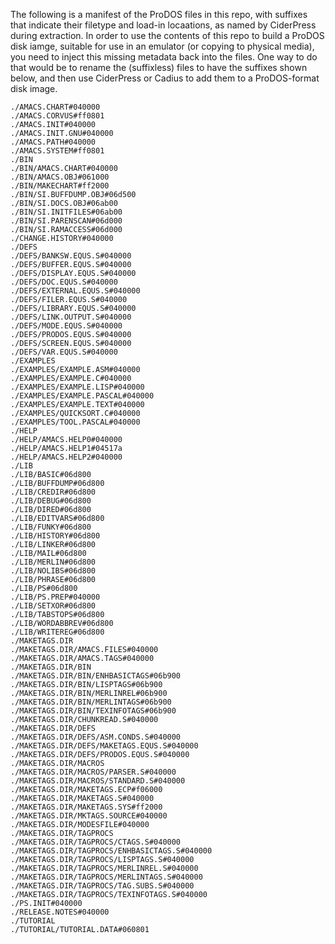 The following is a manifest of the ProDOS files in this repo, with suffixes that indicate their filetype and load-in locaations, as named by CiderPress during extraction. In order to use the contents of this repo to build a ProDOS disk iamge, suitable for use in an emulator (or copying to physical media), you need to inject this missing metadata back into the files. One way to do that would be to rename the (suffixless) files to have the suffixes shown below, and then use CiderPress or Cadius to add them to a ProDOS-format disk image.

```
./AMACS.CHART#040000
./AMACS.CORVUS#ff0801
./AMACS.INIT#040000
./AMACS.INIT.GNU#040000
./AMACS.PATH#040000
./AMACS.SYSTEM#ff0801
./BIN
./BIN/AMACS.CHART#040000
./BIN/AMACS.OBJ#061000
./BIN/MAKECHART#ff2000
./BIN/SI.BUFFDUMP.OBJ#06d500
./BIN/SI.DOCS.OBJ#06ab00
./BIN/SI.INITFILES#06ab00
./BIN/SI.PARENSCAN#06d000
./BIN/SI.RAMACCESS#06d000
./CHANGE.HISTORY#040000
./DEFS
./DEFS/BANKSW.EQUS.S#040000
./DEFS/BUFFER.EQUS.S#040000
./DEFS/DISPLAY.EQUS.S#040000
./DEFS/DOC.EQUS.S#040000
./DEFS/EXTERNAL.EQUS.S#040000
./DEFS/FILER.EQUS.S#040000
./DEFS/LIBRARY.EQUS.S#040000
./DEFS/LINK.OUTPUT.S#040000
./DEFS/MODE.EQUS.S#040000
./DEFS/PRODOS.EQUS.S#040000
./DEFS/SCREEN.EQUS.S#040000
./DEFS/VAR.EQUS.S#040000
./EXAMPLES
./EXAMPLES/EXAMPLE.ASM#040000
./EXAMPLES/EXAMPLE.C#040000
./EXAMPLES/EXAMPLE.LISP#040000
./EXAMPLES/EXAMPLE.PASCAL#040000
./EXAMPLES/EXAMPLE.TEXT#040000
./EXAMPLES/QUICKSORT.C#040000
./EXAMPLES/TOOL.PASCAL#040000
./HELP
./HELP/AMACS.HELP0#040000
./HELP/AMACS.HELP1#04517a
./HELP/AMACS.HELP2#040000
./LIB
./LIB/BASIC#06d800
./LIB/BUFFDUMP#06d800
./LIB/CREDIR#06d800
./LIB/DEBUG#06d800
./LIB/DIRED#06d800
./LIB/EDITVARS#06d800
./LIB/FUNKY#06d800
./LIB/HISTORY#06d800
./LIB/LINKER#06d800
./LIB/MAIL#06d800
./LIB/MERLIN#06d800
./LIB/NOLIBS#06d800
./LIB/PHRASE#06d800
./LIB/PS#06d800
./LIB/PS.PREP#040000
./LIB/SETXOR#06d800
./LIB/TABSTOPS#06d800
./LIB/WORDABBREV#06d800
./LIB/WRITEREG#06d800
./MAKETAGS.DIR
./MAKETAGS.DIR/AMACS.FILES#040000
./MAKETAGS.DIR/AMACS.TAGS#040000
./MAKETAGS.DIR/BIN
./MAKETAGS.DIR/BIN/ENHBASICTAGS#06b900
./MAKETAGS.DIR/BIN/LISPTAGS#06b900
./MAKETAGS.DIR/BIN/MERLINREL#06b900
./MAKETAGS.DIR/BIN/MERLINTAGS#06b900
./MAKETAGS.DIR/BIN/TEXINFOTAGS#06b900
./MAKETAGS.DIR/CHUNKREAD.S#040000
./MAKETAGS.DIR/DEFS
./MAKETAGS.DIR/DEFS/ASM.CONDS.S#040000
./MAKETAGS.DIR/DEFS/MAKETAGS.EQUS.S#040000
./MAKETAGS.DIR/DEFS/PRODOS.EQUS.S#040000
./MAKETAGS.DIR/MACROS
./MAKETAGS.DIR/MACROS/PARSER.S#040000
./MAKETAGS.DIR/MACROS/STANDARD.S#040000
./MAKETAGS.DIR/MAKETAGS.ECP#f06000
./MAKETAGS.DIR/MAKETAGS.S#040000
./MAKETAGS.DIR/MAKETAGS.SYS#ff2000
./MAKETAGS.DIR/MKTAGS.SOURCE#040000
./MAKETAGS.DIR/MODESFILE#040000
./MAKETAGS.DIR/TAGPROCS
./MAKETAGS.DIR/TAGPROCS/CTAGS.S#040000
./MAKETAGS.DIR/TAGPROCS/ENHBASICTAGS.S#040000
./MAKETAGS.DIR/TAGPROCS/LISPTAGS.S#040000
./MAKETAGS.DIR/TAGPROCS/MERLINREL.S#040000
./MAKETAGS.DIR/TAGPROCS/MERLINTAGS.S#040000
./MAKETAGS.DIR/TAGPROCS/TAG.SUBS.S#040000
./MAKETAGS.DIR/TAGPROCS/TEXINFOTAGS.S#040000
./PS.INIT#040000
./RELEASE.NOTES#040000
./TUTORIAL
./TUTORIAL/TUTORIAL.DATA#060801
```

